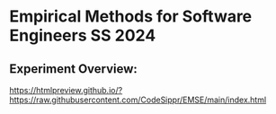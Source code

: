 # Empirical Methods for Software Engineers SS 2024

## Experiment Overview:

https://htmlpreview.github.io/?https://raw.githubusercontent.com/CodeSippr/EMSE/main/index.html